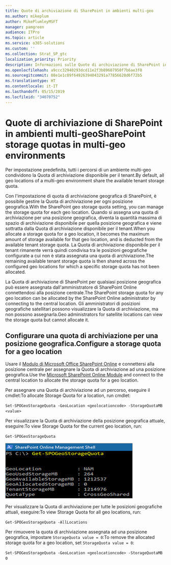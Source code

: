 ```yaml
---
title: Quote di archiviazione di SharePoint in ambienti multi-geo
ms.author: mikeplum
author: MikePlumleyMSFT
manager: pamgreen
audience: ITPro
ms.topic: article
ms.service: o365-solutions
ms.custom: ''
ms.collection: Strat_SP_gtc
localization_priority: Priority
description: Informazioni sulle Quote di archiviazione di SharePoint in ambienti multi-geo.
ms.openlocfilehash: a9ccc32940293dcd11e2f3b89607950f7b6ae3f0
ms.sourcegitcommit: 08e1e1c09f64926394043291a77856620d6f72b5
ms.translationtype: HT
ms.contentlocale: it-IT
ms.lasthandoff: 05/15/2019
ms.locfileid: "34070752"
---
```

# <a name="sharepoint-storage-quotas-in-multi-geo-environments"></a><span data-ttu-id="0ed51-103">Quote di archiviazione di SharePoint in ambienti multi-geo</span><span class="sxs-lookup"><span data-stu-id="0ed51-103">SharePoint storage quotas in multi-geo environments</span></span>

<span data-ttu-id="0ed51-104">Per impostazione predefinita, tutti i percorsi di un ambiente multi-geo condividono la Quota di archiviazione disponibile per il tenant.</span><span class="sxs-lookup"><span data-stu-id="0ed51-104">By default, all geo locations of a multi-geo environment share the available tenant storage quota.</span></span>

<span data-ttu-id="0ed51-105">Con l'impostazione di quota di archiviazione geografica di SharePoint, è possibile gestire la Quota di archiviazione per ogni posizione geografica.</span><span class="sxs-lookup"><span data-stu-id="0ed51-105">With the SharePoint geo storage quota setting, you can manage the storage quota for each geo location.</span></span> <span data-ttu-id="0ed51-106">Quando si assegna una quota di archiviazione per una posizione geografica, diventa la quantità massima di spazio di archiviazione disponibile per quella posizione geografica e viene sottratta dalla Quota di archiviazione disponibile per il tenant.</span><span class="sxs-lookup"><span data-stu-id="0ed51-106">When you allocate a storage quota for a geo location, it becomes the maximum amount of storage available for that geo location, and is deducted from the available tenant storage quota.</span></span> <span data-ttu-id="0ed51-107">La Quota di archiviazione disponibile per il tenant rimanente verrà quindi condivisa tra le posizioni geografiche configurate a cui non è stata assegnata una quota di archiviazione.</span><span class="sxs-lookup"><span data-stu-id="0ed51-107">The remaining available tenant storage quota is then shared across the configured geo locations for which a specific storage quota has not been allocated.</span></span>

<span data-ttu-id="0ed51-108">La Quota di archiviazione di SharePoint per qualsiasi posizione geografica può essere assegnata dall'amministratore di SharePoint Online connettendosi alla posizione centrale.</span><span class="sxs-lookup"><span data-stu-id="0ed51-108">The SharePoint storage quota for any geo location can be allocated by the SharePoint Online administrator by connecting to the central location.</span></span> <span data-ttu-id="0ed51-109">Gli amministratori di posizioni geografiche satellitari possono visualizzare la Quota di archiviazione, ma non possono assegnarla.</span><span class="sxs-lookup"><span data-stu-id="0ed51-109">Geo administrators for satellite locations can view the storage quota but cannot allocate it.</span></span>

## <a name="configure-a-storage-quota-for-a-geo-location"></a><span data-ttu-id="0ed51-110">Configurare una quota di archiviazione per una posizione geografica.</span><span class="sxs-lookup"><span data-stu-id="0ed51-110">Configure a storage quota for a geo location</span></span>

<span data-ttu-id="0ed51-111">Usare il [Modulo di Microsoft Office SharePoint Online](https://www.microsoft.com/en-us/download/details.aspx?id=35588 ) e connettersi alla posizione centrale per assegnare la Quota di archiviazione ad una posizione geografica.</span><span class="sxs-lookup"><span data-stu-id="0ed51-111">Use the [Microsoft SharePoint Online Module](https://www.microsoft.com/en-us/download/details.aspx?id=35588 ) and connect to the central location to allocate the storage quota for a geo location.</span></span> 

<span data-ttu-id="0ed51-112">Per assegnare una Quota di archiviazione ad un percorso, eseguire il cmdlet:</span><span class="sxs-lookup"><span data-stu-id="0ed51-112">To allocate Storage Quota for a location, run cmdlet:</span></span>

`Set-SPOGeoStorageQuota -GeoLocation <geolocationcode> -StorageQuotaMB <value>`

<span data-ttu-id="0ed51-113">Per visualizzare la Quota di archiviazione della posizione geografica attuale, eseguire:</span><span class="sxs-lookup"><span data-stu-id="0ed51-113">To view Storage Quota for the current geo location, run:</span></span>

`Get-SPOGeoStorageQuota`

![Schermata della finestra di PowerShell che mostra il cmdlet Get-SPOGeoStorageQuota](media/multi-geo-storage-quota.png)

<span data-ttu-id="0ed51-115">Per visualizzare la Quota di archiviazione per tutte le posizioni geografiche attuali, eseguire:</span><span class="sxs-lookup"><span data-stu-id="0ed51-115">To view Storage Quota for all geo locations, run:</span></span>

`Get-SPOGeoStorageQuota -AllLocations`

<span data-ttu-id="0ed51-116">Per rimuovere la quota di archiviazione assegnata ad una posizione geografica, impostare `StorageQuota value = 0`:</span><span class="sxs-lookup"><span data-stu-id="0ed51-116">To remove the allocated storage quota for a geo location, set `StorageQuota value = 0`:</span></span>

`Set-SPOGeoStorageQuota -GeoLocation <geolocationcode> -StorageQuotaMB 0`
